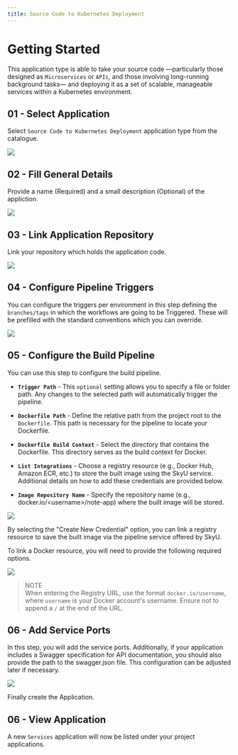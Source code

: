 ```yaml
---
title: Source Code to Kubernetes Deployment
---
```


# Getting Started

This application type is able to take your source code —particularly those designed as `Microservices` or `APIs`, and those involving long-running background tasks— and deploying it as a set of scalable, manageable services within a Kubernetes environment.

## 01 - Select Application

Select `Source Code to Kubernetes Deployment` application type from the catalogue.

![](/assets/images/tutorials/app-creation/source-code-kubernetes-deployment/select-application.png)

## 02 - Fill General Details

Provide a name (Required) and a small description (Optional) of the appliction.

![](/assets/images/tutorials/app-creation/source-code-kubernetes-deployment/step1-general-details.png)

## 03 - Link Application Repository

Link your repository which holds the application code.

![](/assets/images/tutorials/app-creation/source-code-kubernetes-deployment/step2-link-repo.png)

## 04 - Configure Pipeline Triggers

You can configure the triggers per environment in this step defining the `branches/tags` in which the workflows are going to be Triggered. These will be prefilled with the standard conventions which you can override.

![](/assets/images/tutorials/app-creation/source-code-kubernetes-deployment/step3-add-triggers.png)

## 05 - Configure the Build Pipeline

You can use this step to configure the build pipeline.

- **`Trigger Path`** - This `optional` setting allows you to specify a file or folder path. Any changes to the selected path will automatically trigger the pipeline.

- **`Dockerfile Path`** - Define the relative path from the project root to the `Dockerfile`. This path is necessary for the pipeline to locate your Dockerfile.

- **`Dockerfile Build Context`** - Select the directory that contains the Dockerfile. This directory serves as the build context for Docker.

- **`List Integrations`** - Choose a registry resource (e.g., Docker Hub, Amazon ECR, etc.) to store the built image using the SkyU service. Additional details on how to add these credentials are provided below.

- **`Image Repository Name`** - Specify the repository name (e.g., docker.io/<username\>/note-app) where the built image will be stored.

![](/assets/images/tutorials/app-creation/source-code-kubernetes-deployment/step4-build-pipeline.png)

By selecting the "Create New Credential" option, you can link a registry resource to save the built image via the pipeline service offered by SkyU.

To link a Docker resource, you will need to provide the following required options.

![](/assets/images/tutorials/app-creation/source-code-kubernetes-deployment/step4-docker-cred.png)

> NOTE<br/>
> When entering the Registry URL, use the format `docker.io/username`, where `username` is your Docker account's username. Ensure not to append a `/` at the end of the URL.

## 06 - Add Service Ports

In this step, you will add the service ports. Additionally, if your application includes a Swagger specification for API documentation, you should also provide the path to the swagger.json file. This configuration can be adjusted later if necessary.

![](/assets/images/tutorials/app-creation/source-code-kubernetes-deployment/step5-service-ports.png)

Finally create the Application.

## 06 - View Application

A new `Services` application will now be listed under your project applications.

